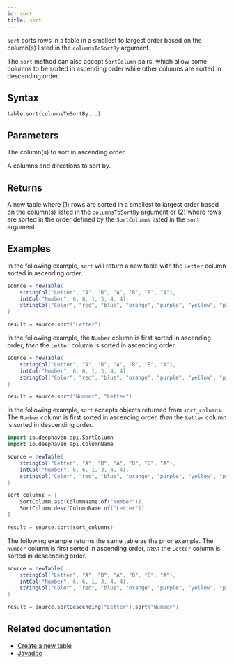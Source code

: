 ```yaml
---
id: sort
title: sort
---
```


`sort` sorts rows in a table in a smallest to largest order based on the column(s) listed in the `columnsToSortBy` argument.

The `sort` method can also accept `SortColumn` pairs, which allow some columns to be sorted in ascending order while other columns are sorted in descending order.

## Syntax

```
table.sort(columnsToSortBy...)
```

## Parameters

<ParamTable>
<Param name="columnsToSortBy" type="String...">

The column(s) to sort in ascending order.

</Param>
<Param name="columnsToSortBy" type="Collection<SortColumn>">

A columns and directions to sort by.

</Param>

</ParamTable>

## Returns

A new table where (1) rows are sorted in a smallest to largest order based on the column(s) listed in the `columnsToSortBy` argument or (2) where rows are sorted in the order defined by the `SortColumns` listed in the `sort` argument.

## Examples

In the following example, `sort` will return a new table with the `Letter` column sorted in ascending order.

```groovy order=source,result
source = newTable(
    stringCol("Letter", "A", "B", "A", "B", "B", "A"),
    intCol("Number", 6, 6, 1, 3, 4, 4),
    stringCol("Color", "red", "blue", "orange", "purple", "yellow", "pink")
)

result = source.sort("Letter")
```

In the following example, the `Number` column is first sorted in ascending order, _then_ the `Letter` column is sorted in ascending order.

```groovy order=source,result
source = newTable(
    stringCol("Letter", "A", "B", "A", "B", "B", "A"),
    intCol("Number", 6, 6, 1, 3, 4, 4),
    stringCol("Color", "red", "blue", "orange", "purple", "yellow", "pink")
)

result = source.sort("Number", "Letter")
```

In the following example, `sort` accepts objects returned from `sort_columns`. The `Number` column is first sorted in ascending order, _then_ the `Letter` column is sorted in descending order.

```groovy order=source,result
import io.deephaven.api.SortColumn
import io.deephaven.api.ColumnName

source = newTable(
    stringCol("Letter", "A", "B", "A", "B", "B", "A"),
    intCol("Number", 6, 6, 1, 3, 4, 4),
    stringCol("Color", "red", "blue", "orange", "purple", "yellow", "pink")
)

sort_columns = [
    SortColumn.asc(ColumnName.of("Number")),
    SortColumn.desc(ColumnName.of("Letter"))
]

result = source.sort(sort_columns)
```

The following example returns the same table as the prior example. The `Number` column is first sorted in ascending order, _then_ the `Letter` column is sorted in descending order.

```groovy order=source,result
source = newTable(
    stringCol("Letter", "A", "B", "A", "B", "B", "A"),
    intCol("Number", 6, 6, 1, 3, 4, 4),
    stringCol("Color", "red", "blue", "orange", "purple", "yellow", "pink")
)

result = source.sortDescending("Letter").sort("Number")
```

## Related documentation

- [Create a new table](../../../how-to-guides/new-table.md)
- [Javadoc](<https://deephaven.io/core/javadoc/io/deephaven/api/TableOperations.html#sort(java.lang.String...)>)
